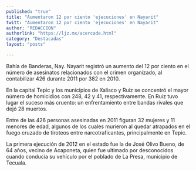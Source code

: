 ```yaml
---
published: "true"
title: "Aumentaron 12 por ciento 'ejecuciones' en Nayarit"
twitt: "Aumentaron 12 por ciento 'ejecuciones' en Nayarit"
author: "REDACCION"
authorlink: "https://ljz.mx/acercade.html"
category: "Destacadas"
layout: "posts"

---
```



  Bahía de Banderas, Nay. Nayarit registró un aumento del 12 por ciento en el número de asesinatos relacionados con el crimen organizado, al contabilizar 426 durante 2011 por 382 en 2010.



  En la capital Tepic y los municipios de Xalisco y Ruiz se concentró el mayor número de homicidios con 248, 42 y 41, respectivamente. En Ruiz tuvo lugar el suceso más cruento: un enfrentamiento entre bandas rivales que dejó 28 muertos.



  Entre de las 426 personas asesinadas en 2011 figuran 32 mujeres y 11 menores de edad, algunos de los cuales murieron al quedar atrapados en el fuego cruzado de tiroteos entre narcotraficantes, principalmente en Tepic.



  La primera ejecución de 2012 en el estado fue la de José Olivo Bueno, de 64 años, vecino de Acaponeta, quien fue ultimado por desconocidos cuando conducía su vehículo por el poblado de La Presa, municipio de Tecuala.

